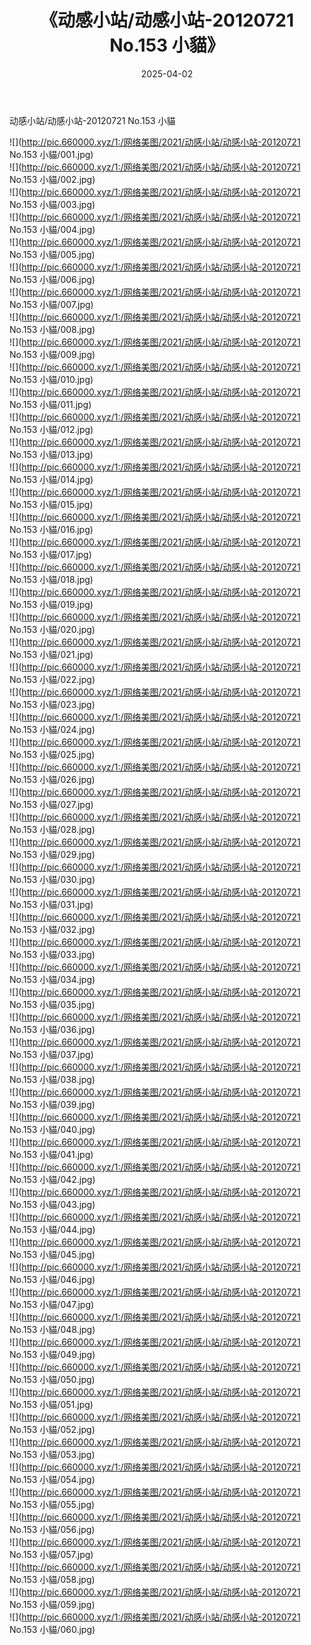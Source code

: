 ﻿---
layout: post
title:  《动感小站/动感小站-20120721 No.153 小貓》
date:   2025-04-02
img: http://pic.660000.xyz/1:/网络美图/2021/动感小站/动感小站-20120721 No.153 小貓/000.jpg
categories: [美女, 清纯, 唯美]
---

动感小站/动感小站-20120721 No.153 小貓

 ![](http://pic.660000.xyz/1:/网络美图/2021/动感小站/动感小站-20120721 No.153 小貓/001.jpg) <br>![](http://pic.660000.xyz/1:/网络美图/2021/动感小站/动感小站-20120721 No.153 小貓/002.jpg) <br>![](http://pic.660000.xyz/1:/网络美图/2021/动感小站/动感小站-20120721 No.153 小貓/003.jpg) <br>![](http://pic.660000.xyz/1:/网络美图/2021/动感小站/动感小站-20120721 No.153 小貓/004.jpg) <br>![](http://pic.660000.xyz/1:/网络美图/2021/动感小站/动感小站-20120721 No.153 小貓/005.jpg) <br>![](http://pic.660000.xyz/1:/网络美图/2021/动感小站/动感小站-20120721 No.153 小貓/006.jpg) <br>![](http://pic.660000.xyz/1:/网络美图/2021/动感小站/动感小站-20120721 No.153 小貓/007.jpg) <br>![](http://pic.660000.xyz/1:/网络美图/2021/动感小站/动感小站-20120721 No.153 小貓/008.jpg) <br>![](http://pic.660000.xyz/1:/网络美图/2021/动感小站/动感小站-20120721 No.153 小貓/009.jpg) <br>![](http://pic.660000.xyz/1:/网络美图/2021/动感小站/动感小站-20120721 No.153 小貓/010.jpg) <br>![](http://pic.660000.xyz/1:/网络美图/2021/动感小站/动感小站-20120721 No.153 小貓/011.jpg) <br>![](http://pic.660000.xyz/1:/网络美图/2021/动感小站/动感小站-20120721 No.153 小貓/012.jpg) <br>![](http://pic.660000.xyz/1:/网络美图/2021/动感小站/动感小站-20120721 No.153 小貓/013.jpg) <br>![](http://pic.660000.xyz/1:/网络美图/2021/动感小站/动感小站-20120721 No.153 小貓/014.jpg) <br>![](http://pic.660000.xyz/1:/网络美图/2021/动感小站/动感小站-20120721 No.153 小貓/015.jpg) <br>![](http://pic.660000.xyz/1:/网络美图/2021/动感小站/动感小站-20120721 No.153 小貓/016.jpg) <br>![](http://pic.660000.xyz/1:/网络美图/2021/动感小站/动感小站-20120721 No.153 小貓/017.jpg) <br>![](http://pic.660000.xyz/1:/网络美图/2021/动感小站/动感小站-20120721 No.153 小貓/018.jpg) <br>![](http://pic.660000.xyz/1:/网络美图/2021/动感小站/动感小站-20120721 No.153 小貓/019.jpg) <br>![](http://pic.660000.xyz/1:/网络美图/2021/动感小站/动感小站-20120721 No.153 小貓/020.jpg) <br>![](http://pic.660000.xyz/1:/网络美图/2021/动感小站/动感小站-20120721 No.153 小貓/021.jpg) <br>![](http://pic.660000.xyz/1:/网络美图/2021/动感小站/动感小站-20120721 No.153 小貓/022.jpg) <br>![](http://pic.660000.xyz/1:/网络美图/2021/动感小站/动感小站-20120721 No.153 小貓/023.jpg) <br>![](http://pic.660000.xyz/1:/网络美图/2021/动感小站/动感小站-20120721 No.153 小貓/024.jpg) <br>![](http://pic.660000.xyz/1:/网络美图/2021/动感小站/动感小站-20120721 No.153 小貓/025.jpg) <br>![](http://pic.660000.xyz/1:/网络美图/2021/动感小站/动感小站-20120721 No.153 小貓/026.jpg) <br>![](http://pic.660000.xyz/1:/网络美图/2021/动感小站/动感小站-20120721 No.153 小貓/027.jpg) <br>![](http://pic.660000.xyz/1:/网络美图/2021/动感小站/动感小站-20120721 No.153 小貓/028.jpg) <br>![](http://pic.660000.xyz/1:/网络美图/2021/动感小站/动感小站-20120721 No.153 小貓/029.jpg) <br>![](http://pic.660000.xyz/1:/网络美图/2021/动感小站/动感小站-20120721 No.153 小貓/030.jpg) <br>![](http://pic.660000.xyz/1:/网络美图/2021/动感小站/动感小站-20120721 No.153 小貓/031.jpg) <br>![](http://pic.660000.xyz/1:/网络美图/2021/动感小站/动感小站-20120721 No.153 小貓/032.jpg) <br>![](http://pic.660000.xyz/1:/网络美图/2021/动感小站/动感小站-20120721 No.153 小貓/033.jpg) <br>![](http://pic.660000.xyz/1:/网络美图/2021/动感小站/动感小站-20120721 No.153 小貓/034.jpg) <br>![](http://pic.660000.xyz/1:/网络美图/2021/动感小站/动感小站-20120721 No.153 小貓/035.jpg) <br>![](http://pic.660000.xyz/1:/网络美图/2021/动感小站/动感小站-20120721 No.153 小貓/036.jpg) <br>![](http://pic.660000.xyz/1:/网络美图/2021/动感小站/动感小站-20120721 No.153 小貓/037.jpg) <br>![](http://pic.660000.xyz/1:/网络美图/2021/动感小站/动感小站-20120721 No.153 小貓/038.jpg) <br>![](http://pic.660000.xyz/1:/网络美图/2021/动感小站/动感小站-20120721 No.153 小貓/039.jpg) <br>![](http://pic.660000.xyz/1:/网络美图/2021/动感小站/动感小站-20120721 No.153 小貓/040.jpg) <br>![](http://pic.660000.xyz/1:/网络美图/2021/动感小站/动感小站-20120721 No.153 小貓/041.jpg) <br>![](http://pic.660000.xyz/1:/网络美图/2021/动感小站/动感小站-20120721 No.153 小貓/042.jpg) <br>![](http://pic.660000.xyz/1:/网络美图/2021/动感小站/动感小站-20120721 No.153 小貓/043.jpg) <br>![](http://pic.660000.xyz/1:/网络美图/2021/动感小站/动感小站-20120721 No.153 小貓/044.jpg) <br>![](http://pic.660000.xyz/1:/网络美图/2021/动感小站/动感小站-20120721 No.153 小貓/045.jpg) <br>![](http://pic.660000.xyz/1:/网络美图/2021/动感小站/动感小站-20120721 No.153 小貓/046.jpg) <br>![](http://pic.660000.xyz/1:/网络美图/2021/动感小站/动感小站-20120721 No.153 小貓/047.jpg) <br>![](http://pic.660000.xyz/1:/网络美图/2021/动感小站/动感小站-20120721 No.153 小貓/048.jpg) <br>![](http://pic.660000.xyz/1:/网络美图/2021/动感小站/动感小站-20120721 No.153 小貓/049.jpg) <br>![](http://pic.660000.xyz/1:/网络美图/2021/动感小站/动感小站-20120721 No.153 小貓/050.jpg) <br>![](http://pic.660000.xyz/1:/网络美图/2021/动感小站/动感小站-20120721 No.153 小貓/051.jpg) <br>![](http://pic.660000.xyz/1:/网络美图/2021/动感小站/动感小站-20120721 No.153 小貓/052.jpg) <br>![](http://pic.660000.xyz/1:/网络美图/2021/动感小站/动感小站-20120721 No.153 小貓/053.jpg) <br>![](http://pic.660000.xyz/1:/网络美图/2021/动感小站/动感小站-20120721 No.153 小貓/054.jpg) <br>![](http://pic.660000.xyz/1:/网络美图/2021/动感小站/动感小站-20120721 No.153 小貓/055.jpg) <br>![](http://pic.660000.xyz/1:/网络美图/2021/动感小站/动感小站-20120721 No.153 小貓/056.jpg) <br>![](http://pic.660000.xyz/1:/网络美图/2021/动感小站/动感小站-20120721 No.153 小貓/057.jpg) <br>![](http://pic.660000.xyz/1:/网络美图/2021/动感小站/动感小站-20120721 No.153 小貓/058.jpg) <br>![](http://pic.660000.xyz/1:/网络美图/2021/动感小站/动感小站-20120721 No.153 小貓/059.jpg) <br>![](http://pic.660000.xyz/1:/网络美图/2021/动感小站/动感小站-20120721 No.153 小貓/060.jpg) <br>